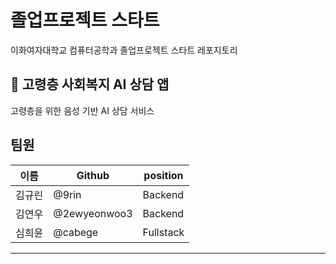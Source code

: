 # 졸업프로젝트 스타트
이화여자대학교 컴퓨터공학과 졸업프로젝트 스타트 레포지토리 

## 👵 고령층 사회복지 AI 상담 앱
고령층을 위한 음성 기반 AI 상담 서비스

## 팀원
| 이름 | Github | position |
| --- | --- | --- |
| 김규린 | @9rin |  Backend  |
| 김연우 | @2ewyeonwoo3|  Backend  |
| 심희윤 | @cabege |  Fullstack  |
---
